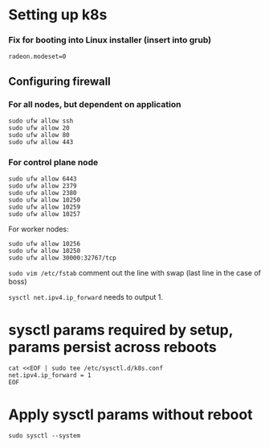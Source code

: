 # Setting up k8s

### Fix for booting into Linux installer (insert into grub)

```
radeon.modeset=0
```

## Configuring firewall

### For all nodes, but dependent on application

```
sudo ufw allow ssh
sudo ufw allow 20
sudo ufw allow 80
sudo ufw allow 443
```

### For control plane node

```
sudo ufw allow 6443
sudo ufw allow 2379
sudo ufw allow 2380
sudo ufw allow 10250
sudo ufw allow 10259
sudo ufw allow 10257
```

For worker nodes:

```
sudo ufw allow 10256
sudo ufw allow 10250
sudo ufw allow 30000:32767/tcp
```

```sudo vim /etc/fstab``` comment out the line with swap (last line in the case of boss)

```sysctl net.ipv4.ip_forward``` needs to output 1.

# sysctl params required by setup, params persist across reboots

```
cat <<EOF | sudo tee /etc/sysctl.d/k8s.conf
net.ipv4.ip_forward = 1
EOF
```

# Apply sysctl params without reboot

`sudo sysctl --system`
